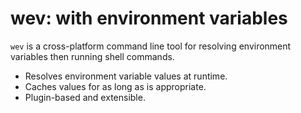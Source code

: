 # wev: with environment variables

`wev` is a cross-platform command line tool for resolving environment variables then running shell commands.

- Resolves environment variable values at runtime.
- Caches values for as long as is appropriate.
- Plugin-based and extensible.
